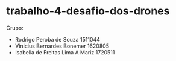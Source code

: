 # trabalho-4-desafio-dos-drones

Grupo:

- Rodrigo Peroba de Souza 1511044
- Vinicius Bernardes Bonemer 1620805
- Isabella de Freitas Lima A Mariz 1720511
